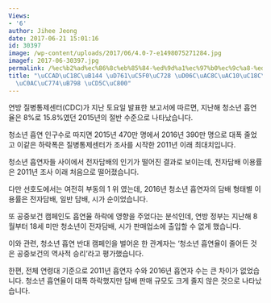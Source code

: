 ```yaml
---
Views:
- '6'
author: Jihee Jeong
date: 2017-06-21 15:01:16
id: 30397
image: /wp-content/uploads/2017/06/4.0-7-e1498075271284.jpg
imagef: 2017-06-30397.jpg
permalink: /%ec%b2%ad%ec%86%8c%eb%85%84-%ed%9d%a1%ec%97%b0%ec%9c%a8-%ed%81%ac%ea%b2%8c%ea%b0%90%ec%86%8c%ec%a1%b0%ec%82%ac%ec%9d%b4%eb%9e%98-%ec%b5%9c%ec%a0%80/
title: "\uCCAD\uC18C\uB144 \uD761\uC5F0\uC728 \uD06C\uAC8C\uAC10\uC18C\u2026\uC870\
  \uC0AC\uC774\uB798 \uCD5C\uC800"
---
```


연방 질병통제센터(CDC)가 지난 토요일 발표한 보고서에 따르면, 지난해 청소년 흡연율은 8%로 15.8%였던 2015년의 절반 수준으로 나타났습니다.

청소년 흡연 인구수로 따지면 2015년 470만 명에서 2016년 390만 명으로 대폭 줄었고 이같은 하락폭은 질병통제센터가 조사를 시작한 2011년 이래 최대치입니다.

청소년 흡연자들 사이에서 전자담배의 인기가 떨어진 결과로 보이는데, 전자담배 이용률은 2011년 조사 이래 처음으로 떨어졌습니다.

다만 선호도에서는 여전히 부동의 1 위 였는데, 2016년 청소년 흡연자의 담배 형태별 이용률은 전자담배, 일반 담배, 시가 순이었습니다.

또 공중보건 캠페인도 흡연율 하락에 영향을 주었다는 분석인데, 연방 정부는 지난해 8월부터 18세 미만 청소년이 전자담배, 시가 판매업소에 출입할 수 없게 했습니다.

이와 관련, 청소년 흡연 반대 캠페인을 벌어온 한 관계자는 ‘청소년 흡연율이 줄어든 것은 공중보건의 역사적 승리’라고 평가했습니다.

한편, 전체 연령대 기준으로 2011년 흡연자 수와 2016년 흡연자 수는 큰 차이가 없었습니다. 청소년 흡연율이 대폭 하락했지만 담배 판매 규모도 크게 줄지 않은 것으로 나타났습니다.